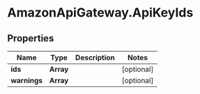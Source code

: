 # AmazonApiGateway.ApiKeyIds

## Properties

Name | Type | Description | Notes
------------ | ------------- | ------------- | -------------
**ids** | **Array** |  | [optional] 
**warnings** | **Array** |  | [optional] 


